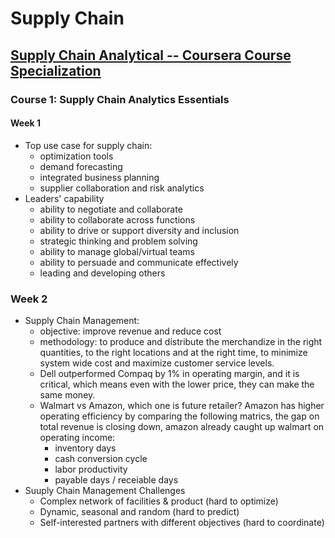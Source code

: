 # Supply Chain

## [Supply Chain Analytical -- Coursera Course Specialization](https://www.coursera.org/programs/manulife-learning-program-zgh8l/specializations/supply-chain-analytics)

### Course 1: Supply Chain Analytics Essentials
#### Week 1
* Top use case for supply chain:
  * optimization tools
  * demand forecasting
  * integrated business planning
  * supplier collaboration and risk analytics
* Leaders' capability
  * ability to negotiate and collaborate
  * ability to collaborate across functions
  * ability to drive or support diversity and inclusion
  * strategic thinking and problem solving
  * ability to manage global/virtual teams
  * ability to persuade and communicate effectively
  * leading and developing others  

### Week 2
* Supply Chain Management:
  * objective: improve revenue and reduce cost
  * methodology: to produce and distribute the merchandize in the right quantities, to the right locations and at the right time, to minimize system wide cost and maximize customer service levels.
  * Dell outperformed Compaq by 1% in operating margin, and it is critical, which means even with the lower price, they can make the same money.
  * Walmart vs Amazon, which one is future retailer? Amazon has higher operating efficiency by comparing the following matrics, the gap on total revenue is closing down, amazon already caught up walmart on operating income:
    * inventory days
    * cash conversion cycle
    * labor productivity
    * payable days / receiable days  
* Suuply Chain Management Challenges
  * Complex network of facilities & product (hard to optimize)
  * Dynamic, seasonal and random (hard to predict)
  * Self-interested partners with different objectives (hard to coordinate)







